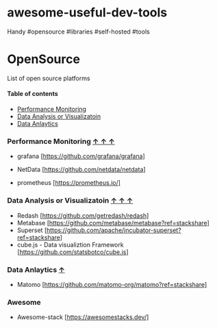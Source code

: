# awesome-useful-dev-tools
Handy #opensource #libraries #self-hosted #tools 

# OpenSource 
List of open source platforms

#### Table of contents <a name="toc"></a>

* [Performance Monitoring](#performance-monitoring)
* [Data Analysis or Visualizatoin](#data-visualization)
* [Data Anlaytics](#data-anlaytics)


### Performance Monitoring <a href="performance-monitoring"></a> [&#x2191;&nbsp;&#x2191;&nbsp;&#x2191;](#toc)

* grafana [https://github.com/grafana/grafana]

* NetData [https://github.com/netdata/netdata]

* prometheus [https://prometheus.io/]

### Data Analysis or Visualizatoin <a href="data-visualization"></a> [&#x2191;&nbsp;&#x2191;&nbsp;&#x2191;](#toc)

* Redash [https://github.com/getredash/redash]
* Metabase [https://github.com/metabase/metabase?ref=stackshare]
* Superset [https://github.com/apache/incubator-superset?ref=stackshare]
* cube.js - Data visualiztion Framework [https://github.com/statsbotco/cube.js]

### Data Anlaytics <a href="data-anlaytics"></a> [&#x2191;](#toc)

* Matomo [https://github.com/matomo-org/matomo?ref=stackshare]


### Awesome

* Awesome-stack [https://awesomestacks.dev/]
